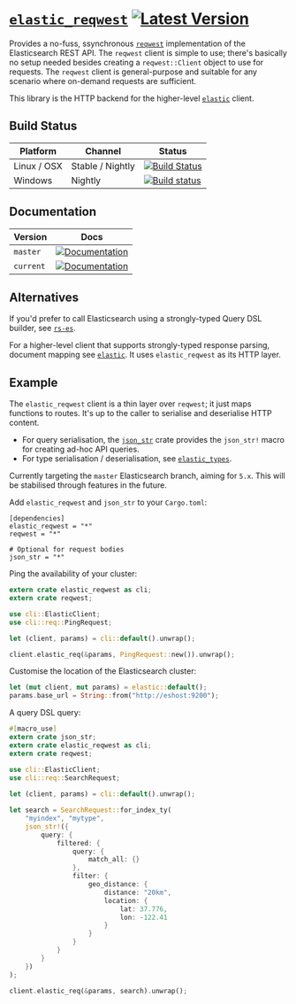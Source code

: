# [`elastic_reqwest`](https://docs.rs/elastic_reqwest/*/elastic_reqwest/) [![Latest Version](https://img.shields.io/crates/v/elastic_reqwest.svg)](https://crates.io/crates/elastic_reqwest)

Provides a no-fuss, ssynchronous [`reqwest`](https://github.com/seanmonstar/reqwest) implementation of the Elasticsearch REST API. The `reqwest` client is simple to use; there's basically no setup needed besides creating a `reqwest::Client` object to use for requests. The `reqwest` client is general-purpose and suitable for any scenario where on-demand requests are sufficient.

This library is the HTTP backend for the higher-level [`elastic`](https://github.com/elastic-rs/elastic) client.

## Build Status
Platform  | Channel | Status
------------- | ------------- | -------------
Linux / OSX  | Stable / Nightly | [![Build Status](https://travis-ci.org/elastic-rs/elastic-reqwest.svg?branch=master)](https://travis-ci.org/elastic-rs/elastic-reqwest)
Windows  | Nightly | [![Build status](https://ci.appveyor.com/api/projects/status/yvsqsyt4ioxa11g8?svg=true)](https://ci.appveyor.com/project/KodrAus/elastic-hyper)

## Documentation

Version  | Docs
------------- | -------------
`master`  | [![Documentation](https://img.shields.io/badge/docs-rustdoc-orange.svg)](https://elastic-rs.github.io/elastic-reqwest/elastic_reqwest/)
`current`  | [![Documentation](https://img.shields.io/badge/docs-rustdoc-orange.svg)](https://docs.rs/elastic_reqwest/*/elastic_reqwest/)

## Alternatives

If you'd prefer to call Elasticsearch using a strongly-typed Query DSL builder, see [`rs-es`](https://github.com/benashford/rs-es).

For a higher-level client that supports strongly-typed response parsing, document mapping see [`elastic`](https://github.com/elastic-rs/elastic). It uses `elastic_reqwest` as its HTTP layer.

## Example

The `elastic_reqwest` client is a thin layer over `reqwest`; it just maps functions to routes. It's up to the caller to serialise and deserialise HTTP content.
- For query serialisation, the [`json_str`](https://github.com/KodrAus/json_str) crate provides the `json_str!` macro for creating ad-hoc API queries.
- For type serialisation / deserialisation, see [`elastic_types`](https://github.com/elastic-rs/elastic-types).

Currently targeting the `master` Elasticsearch branch, aiming for `5.x`.
This will be stabilised through features in the future.

Add `elastic_reqwest` and `json_str` to your `Cargo.toml`:

```
[dependencies]
elastic_reqwest = "*"
reqwest = "*"

# Optional for request bodies
json_str = "*"
```

Ping the availability of your cluster:

```rust
extern crate elastic_reqwest as cli;
extern crate reqwest;

use cli::ElasticClient;
use cli::req::PingRequest;

let (client, params) = cli::default().unwrap();

client.elastic_req(&params, PingRequest::new()).unwrap();
```

Customise the location of the Elasticsearch cluster:
 
 ```rust
 let (mut client, mut params) = elastic::default();
 params.base_url = String::from("http://eshost:9200");
 ```

A query DSL query:

```rust
#[macro_use]
extern crate json_str;
extern crate elastic_reqwest as cli;
extern crate reqwest;

use cli::ElasticClient;
use cli::req::SearchRequest;
 
let (client, params) = cli::default().unwrap();

let search = SearchRequest::for_index_ty(
    "myindex", "mytype", 
    json_str!({
        query: {
            filtered: {
                query: {
                    match_all: {}
                },
                filter: {
                    geo_distance: {
                        distance: "20km",
                        location: {
                            lat: 37.776,
                            lon: -122.41
                        }
                    }
                }
            }
        }
    })
);

client.elastic_req(&params, search).unwrap();
```
